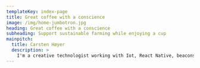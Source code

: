 ```yaml
---
templateKey: index-page
title: Great coffee with a conscience
image: /img/home-jumbotron.jpg
heading: Great coffee with a conscience
subheading: Support sustainable farming while enjoying a cup
mainpitch:
  title: Carsten Høyer
  description: >
    I'm a creative technologist working with Iot, React Native, beacons, CNC cutters, Google Coral TPU, Raspberry Pi, PiCAM, plotters and more.
---
```

